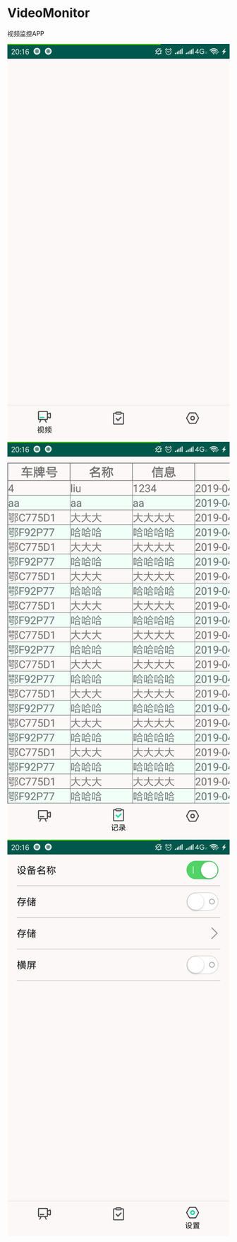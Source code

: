 # VideoMonitor
视频监控APP

![image](https://github.com/JedisWeb/VideoMonitor/blob/master/QQ%E5%9B%BE%E7%89%8720190727171718.png)
![image](https://github.com/JedisWeb/VideoMonitor/blob/master/QQ%E5%9B%BE%E7%89%8720190727171747.png)
![image](https://github.com/JedisWeb/VideoMonitor/blob/master/QQ%E5%9B%BE%E7%89%8720190727171752.png)
